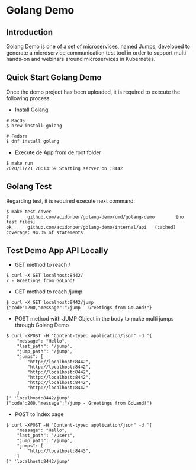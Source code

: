 # Golang Demo

## Introduction

Golang Demo is one of a set of microservices, named Jumps, developed to generate a microservice communication test tool in order to support multi hands-on and webinars around microservices in Kubernetes.

## Quick Start Golang Demo

Once the demo project has been uploaded, it is required to execute the following process:

- Install Golang

```$bash
# MacOS
$ brew install golang

# Fedora
$ dnf install golang
```

- Execute de App from de root folder

```$bash
$ make run
2020/11/21 20:13:59 Starting server on :8442
```

## Golang Test

Regarding test, it is required execute next command:

```$bash
$ make test-cover
?       github.com/acidonper/golang-demo/cmd/golang-demo        [no test files]
ok      github.com/acidonper/golang-demo/internal/api   (cached)        coverage: 94.3% of statements
```

## Test Demo App API Locally

- GET method to reach /

```$bash
$ curl -X GET localhost:8442/
/ - Greetings from GoLand!
```

- GET method to reach /jump

```$bash
$ curl -X GET localhost:8442/jump
{"code":200,"message":"/jump - Greetings from GoLand!"}
```

- POST method with JUMP Object in the body to make multi jumps through Golang Demo

```$bash
$ curl -XPOST -H "Content-type: application/json" -d '{
    "message": "Hello",
    "last_path": "/jump",
    "jump_path": "/jump",
    "jumps": [
        "http://localhost:8442",
        "http://localhost:8442",
        "http://localhost:8442",
        "http://localhost:8442",
        "http://localhost:8442",
        "http://localhost:8442"
    ]
}' 'localhost:8442/jump'
{"code":200,"message":"/jump - Greetings from GoLand!"}
```

- POST to index page

```$bash
$ curl -XPOST -H "Content-type: application/json" -d '{
    "message": "Hello",
    "last_path": "/users",
    "jump_path": "/jump",
    "jumps": [
        "http://localhost:8443",
    ]
}' 'localhost:8442/jump'
```
